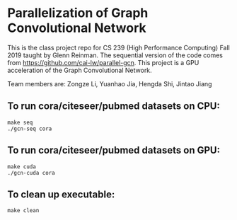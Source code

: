 # Parallelization of Graph Convolutional Network

This is the class project repo for CS 239 (High Performance Computing) Fall 2019 taught by Glenn Reinman.
The sequential version of the code comes from https://github.com/cai-lw/parallel-gcn.
This project is a GPU acceleration of the Graph Convolutional Network.

Team members are: Zongze Li, Yuanhao Jia, Hengda Shi, Jintao Jiang

## To run cora/citeseer/pubmed datasets on CPU:

    make seq
    ./gcn-seq cora

## To run cora/citeseer/pubmed datasets on GPU:

    make cuda
    ./gcn-cuda cora

## To clean up executable:

    make clean
